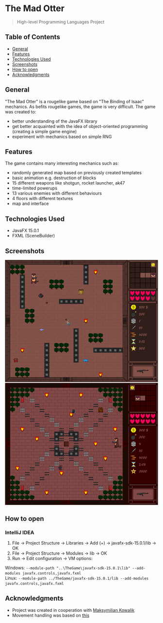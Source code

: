 # The Mad Otter
> High-level Programming Languages Project
## Table of Contents
- [General](#General)
- [Features](#Features)
- [Technologies Used](#technologies-Used)
- [Screenshots](#Screenshots)
- [How to open](#how-to-open)
- [Acknowledgments](#Acknowledgments)

## General
"The Mad Otter" is a rougelike game based on "The Binding of Isaac" mechanics. As befits rougelike games, the game is very difficult. The game was created to:
- better understanding of the JavaFX library
- get better acquainted with the idea of object-oriented programming (creating a simple game engine)
- experiment with mechanics based on simple RNG

## Features
The game contains many interesting mechanics such as:
- randomly generated map based on previously created templates
- basic animation e.g. destruction of blocks
- 15 different weapons like shotgun, rocket launcher, ak47
- time-limited powerups
- 13 various enemies with different behaviours
- 4 floors with different textures
- map and interface

## Technologies Used
- JavaFX 15.0.1
- FXML (SceneBuilder)

## Screenshots
![screenshot1](https://github.com/dkwapisz/TheMadOtter/blob/TheMadOtter_Old/src/graphics/image1.png)
![screenshot2](https://github.com/dkwapisz/TheMadOtter/blob/TheMadOtter_Old/src/graphics/image2.png)

## How to open 
### IntelliJ IDEA
1. File -> Project Structure -> Libraries -> Add (+) -> javafx-sdk-15.0.1/lib -> OK
2. File -> Project Structure -> Modules -> lib -> OK
3. Run -> Edit configuration -> VM options:

Windows: ``` --module-path "..\TheGame\javafx-sdk-15.0.1\lib" --add-modules javafx.controls,javafx.fxml ```  
Linux: ``` --module-path ../TheGame/javafx-sdk-15.0.1/lib --add-modules javafx.controls,javafx.fxml ```

## Acknowledgments
- Project was created in cooperation with [Maksymilian Kowalik](https://github.com/kowaleuro)
- Movement handling was based on [this](https://github.com/ashish2199/Aidos)
